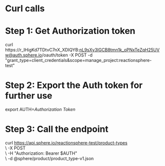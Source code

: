 # Curl calls

# Step 1: Get Authorization token
curl https://r_IHigKd7TDtvC7nX_XDIQYB:nL9sXy3IGCB8tmn1k_oPNxTeZqH25UVw@auth.sphere.io/oauth/token -X POST -d "grant_type=client_credentials&scope=manage_project:reactionsphere-test"

# Step 2: Export the Auth token for further use
export AUTH=_Authorization Token_

# Step 3: Call the endpoint
curl https://api.sphere.io/reactionsphere-test/product-types \
\       -X POST \
\       -H "Authorization: Bearer $AUTH" \
\       -d @sphere/product/product_type-v1.json